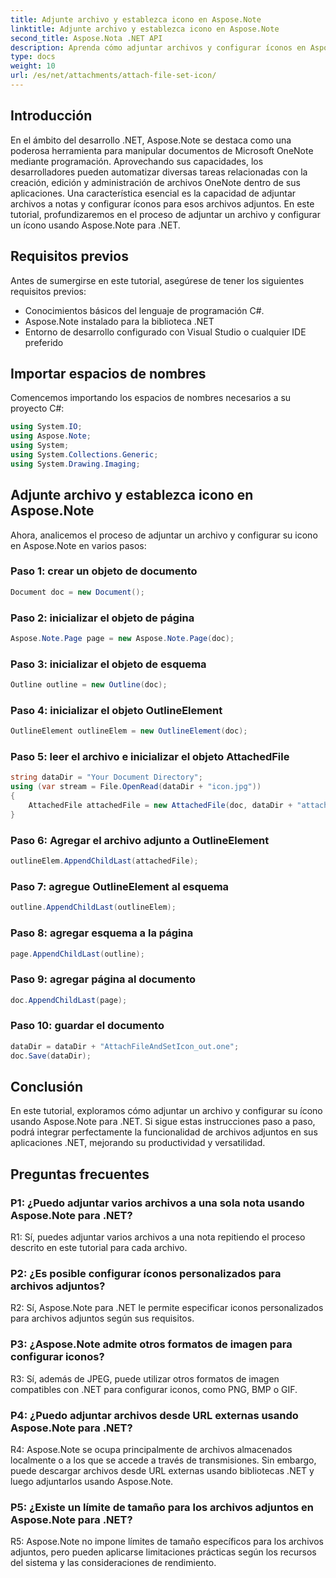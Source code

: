 ```yaml
---
title: Adjunte archivo y establezca icono en Aspose.Note
linktitle: Adjunte archivo y establezca icono en Aspose.Note
second_title: Aspose.Nota .NET API
description: Aprenda cómo adjuntar archivos y configurar íconos en Aspose.Note para .NET. Mejore sus aplicaciones .NET con este tutorial paso a paso.
type: docs
weight: 10
url: /es/net/attachments/attach-file-set-icon/
---
```

## Introducción

En el ámbito del desarrollo .NET, Aspose.Note se destaca como una poderosa herramienta para manipular documentos de Microsoft OneNote mediante programación. Aprovechando sus capacidades, los desarrolladores pueden automatizar diversas tareas relacionadas con la creación, edición y administración de archivos OneNote dentro de sus aplicaciones. Una característica esencial es la capacidad de adjuntar archivos a notas y configurar íconos para esos archivos adjuntos. En este tutorial, profundizaremos en el proceso de adjuntar un archivo y configurar un ícono usando Aspose.Note para .NET.

## Requisitos previos

Antes de sumergirse en este tutorial, asegúrese de tener los siguientes requisitos previos:

- Conocimientos básicos del lenguaje de programación C#.
- Aspose.Note instalado para la biblioteca .NET
- Entorno de desarrollo configurado con Visual Studio o cualquier IDE preferido

## Importar espacios de nombres

Comencemos importando los espacios de nombres necesarios a su proyecto C#:

```csharp
using System.IO;
using Aspose.Note;
using System;
using System.Collections.Generic;
using System.Drawing.Imaging;
```

## Adjunte archivo y establezca icono en Aspose.Note

Ahora, analicemos el proceso de adjuntar un archivo y configurar su icono en Aspose.Note en varios pasos:

### Paso 1: crear un objeto de documento

```csharp
Document doc = new Document();
```

### Paso 2: inicializar el objeto de página

```csharp
Aspose.Note.Page page = new Aspose.Note.Page(doc);
```

### Paso 3: inicializar el objeto de esquema

```csharp
Outline outline = new Outline(doc);
```

### Paso 4: inicializar el objeto OutlineElement

```csharp
OutlineElement outlineElem = new OutlineElement(doc);
```

### Paso 5: leer el archivo e inicializar el objeto AttachedFile

```csharp
string dataDir = "Your Document Directory";
using (var stream = File.OpenRead(dataDir + "icon.jpg"))
{
    AttachedFile attachedFile = new AttachedFile(doc, dataDir + "attachment.txt", stream, ImageFormat.Jpeg);
}
```

### Paso 6: Agregar el archivo adjunto a OutlineElement

```csharp
outlineElem.AppendChildLast(attachedFile);
```

### Paso 7: agregue OutlineElement al esquema

```csharp
outline.AppendChildLast(outlineElem);
```

### Paso 8: agregar esquema a la página

```csharp
page.AppendChildLast(outline);
```

### Paso 9: agregar página al documento

```csharp
doc.AppendChildLast(page);
```

### Paso 10: guardar el documento

```csharp
dataDir = dataDir + "AttachFileAndSetIcon_out.one";
doc.Save(dataDir);
```

## Conclusión

En este tutorial, exploramos cómo adjuntar un archivo y configurar su ícono usando Aspose.Note para .NET. Si sigue estas instrucciones paso a paso, podrá integrar perfectamente la funcionalidad de archivos adjuntos en sus aplicaciones .NET, mejorando su productividad y versatilidad.

## Preguntas frecuentes

### P1: ¿Puedo adjuntar varios archivos a una sola nota usando Aspose.Note para .NET?

R1: Sí, puedes adjuntar varios archivos a una nota repitiendo el proceso descrito en este tutorial para cada archivo.

### P2: ¿Es posible configurar íconos personalizados para archivos adjuntos?

R2: Sí, Aspose.Note para .NET le permite especificar iconos personalizados para archivos adjuntos según sus requisitos.

### P3: ¿Aspose.Note admite otros formatos de imagen para configurar iconos?

R3: Sí, además de JPEG, puede utilizar otros formatos de imagen compatibles con .NET para configurar iconos, como PNG, BMP o GIF.

### P4: ¿Puedo adjuntar archivos desde URL externas usando Aspose.Note para .NET?

R4: Aspose.Note se ocupa principalmente de archivos almacenados localmente o a los que se accede a través de transmisiones. Sin embargo, puede descargar archivos desde URL externas usando bibliotecas .NET y luego adjuntarlos usando Aspose.Note.

### P5: ¿Existe un límite de tamaño para los archivos adjuntos en Aspose.Note para .NET?

R5: Aspose.Note no impone límites de tamaño específicos para los archivos adjuntos, pero pueden aplicarse limitaciones prácticas según los recursos del sistema y las consideraciones de rendimiento.